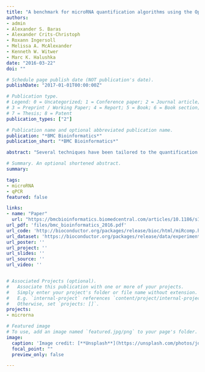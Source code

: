 ```yaml
---
title: "A benchmark for microRNA quantification algorithms using the OpenArray platform"
authors:
- admin
- Alexander S. Baras
- Alexander Crits-Christoph
- Roxann Ingersoll
- Melissa A. McAlexander
- Kenneth W. Witwer
- Marc K. Halushka 
date: "2016-03-22"
doi: ""

# Schedule page publish date (NOT publication's date).
publishDate: "2017-01-01T00:00:00Z"

# Publication type.
# Legend: 0 = Uncategorized; 1 = Conference paper; 2 = Journal article;
# 3 = Preprint / Working Paper; 4 = Report; 5 = Book; 6 = Book section;
# 7 = Thesis; 8 = Patent
publication_types: ["2"]

# Publication name and optional abbreviated publication name.
publication: "*BMC Bioinformatics*"
publication_short: "*BMC Bioinformatics*"

abstract: "Several techniques have been tailored to the quantification of microRNA expression, including hybridization arrays, quantitative PCR (qPCR), and high-throughput sequencing. Each of these has certain strengths and limitations depending both on the technology itself and the algorithm used to convert raw data into expression estimates. Reliable quantification of microRNA expression is challenging in part due to the relatively low abundance and short length of the miRNAs. While substantial research has been devoted to the development of methods to quantify mRNA expression, relatively little effort has been spent on microRNA expression. In this work, we focus on the Life Technologies Taqman OpenArray system, a qPCR-based platform to measure microRNA expression. Several algorithms currently exist to estimate expression from the raw amplification data produced by qPCR-based technologies. To assess and compare the performance of these methods, we performed a set of dilution/mixture experiments to create a benchmark data set. We also developed a suite of statistical assessments that evaluate many different aspects of performance: accuracy, precision, titration response, number of complete features, limit of detection, and data quality. The benchmark data and software are freely available via two R/Bioconductor packages, miRcomp and miRcompData. Finally, we demonstrate use of our software by comparing two widely used algorithms and providing assessments for four other algorithms. Benchmark data sets and software are crucial tools for the assessment and comparison of competing algorithms. We believe that the miRcomp and miRcompData packages will facilitate the development of new methodology for microRNA expression estimation."

# Summary. An optional shortened abstract.
summary: 

tags:
- microRNA
- qPCR
featured: false

links:
- name: "Paper"
  url: "https://bmcbioinformatics.biomedcentral.com/articles/10.1186/s12859-016-0987-8"
url_pdf: 'files/bmc_bioinformatics_2016.pdf'
url_code: 'http://bioconductor.org/packages/release/bioc/html/miRcomp.html'
url_dataset: 'https://bioconductor.org/packages/release/data/experiment/html/miRcompData.html'
url_poster: ''
url_project: ''
url_slides: ''
url_source: ''
url_video: ''


# Associated Projects (optional).
#   Associate this publication with one or more of your projects.
#   Simply enter your project's folder or file name without extension.
#   E.g. `internal-project` references `content/project/internal-project/index.md`.
#   Otherwise, set `projects: []`.
projects:
- microrna

# Featured image
# To use, add an image named `featured.jpg/png` to your page's folder. 
image:
  caption: 'Image credit: [**Unsplash**](https://unsplash.com/photos/jdD8gXaTZsc)'
  focal_point: ""
  preview_only: false

---
```



